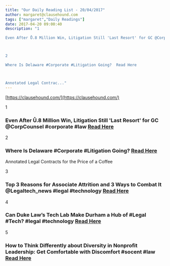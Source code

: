 ```yaml
---
title: "Our Daily Reading List - 20/04/2017"
author: margaret@clausehound.com
tags: ["margaret","Daily Readings"]
date: 2017-04-20 09:00:40
description: "1

Even After Ů.8 Million Win, Litigation Still 'Last Resort' for GC @CorpCounsel #corporate #law Read Here



2

Where Is Delaware #Corporate #Litigation Going?  Read Here



Annotated Legal Contrac..."
---
```


[https://clausehound.com/](https://clausehound.com/)

1

### Even After Ů.8 Million Win, Litigation Still 'Last Resort' for GC @CorpCounsel #corporate #law [Read Here](https://goo.gl/8UfTtt)

2

### Where Is Delaware #Corporate #Litigation Going?  [Read Here](https://goo.gl/w1IlY2)

Annotated Legal Contracts
for the Price of a Coffee

3

### Top 3 Reasons for Associate Attrition and 3 Ways to Combat It @Legaltech_news #legal #technology  [Read Here](https://goo.gl/2T3Wdf)

4

### Can Duke Law’s Tech Lab Make Durham a Hub of #Legal #Tech? #legal #technology  [Read Here](https://goo.gl/bBMvyk)

5

### How to Think Differently about Diversity in Nonprofit Leadership: Get Comfortable with Discomfort #socent #law [Read Here](https://goo.gl/fQ1IYB)